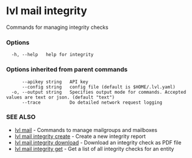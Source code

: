 # lvl mail integrity

Commands for managing integrity checks

### Options

```
  -h, --help   help for integrity
```

### Options inherited from parent commands

```
      --apikey string   API key
      --config string   config file (default is $HOME/.lvl.yaml)
  -o, --output string   Specifies output mode for commands. Accepted values are text or json. (default "text")
      --trace           Do detailed network request logging
```

### SEE ALSO

* [lvl mail](lvl_mail.md)	 - Commands to manage mailgroups and mailboxes
* [lvl mail integrity create](lvl_mail_integrity_create.md)	 - Create a new integrity report
* [lvl mail integrity download](lvl_mail_integrity_download.md)	 - Download an integrity check as PDF file
* [lvl mail integrity get](lvl_mail_integrity_get.md)	 - Get a list of all integrity checks for an entity

